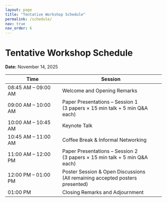 ```yaml
---
layout: page
title: "Tentative Workshop Schedule"
permalink: /schedule/
nav: true
nav_order: 6
---
```


# Tentative Workshop Schedule

**Date:** November 14, 2025

| Time                      | Session                                                                             |
|---------------------------|-------------------------------------------------------------------------------------|
| 08:45 AM – 09:00 AM       | Welcome and Opening Remarks                                                         |
| 09:00 AM – 10:00 AM       | Paper Presentations – Session 1<br>(3 papers × 15 min talk + 5 min Q&A each)        |
| 10:00 AM – 10:45 AM       | Keynote Talk                                                                        |
| 10:45 AM – 11:00 AM       | Coffee Break & Informal Networking                                                  |
| 11:00 AM – 12:00 PM       | Paper Presentations – Session 2<br>(3 papers × 15 min talk + 5 min Q&A each)        |
| 12:00 PM – 01:00 PM       | Poster Session & Open Discussions<br>(All remaining accepted posters presented)     |
| 01:00 PM                  | Closing Remarks and Adjournment                                                     |
